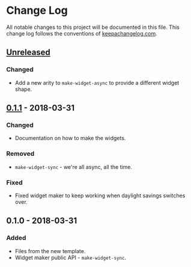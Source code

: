 # Change Log
All notable changes to this project will be documented in this file. This change log follows the conventions of [keepachangelog.com](http://keepachangelog.com/).

## [Unreleased]
### Changed
- Add a new arity to `make-widget-async` to provide a different widget shape.

## [0.1.1] - 2018-03-31
### Changed
- Documentation on how to make the widgets.

### Removed
- `make-widget-sync` - we're all async, all the time.

### Fixed
- Fixed widget maker to keep working when daylight savings switches over.

## 0.1.0 - 2018-03-31
### Added
- Files from the new template.
- Widget maker public API - `make-widget-sync`.

[Unreleased]: https://github.com/your-name/sandbox/compare/0.1.1...HEAD
[0.1.1]: https://github.com/your-name/sandbox/compare/0.1.0...0.1.1

